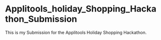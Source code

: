 # Applitools_holiday_Shopping_Hackathon_Submission
This is my Submission for the Applitools Holiday Shopping Hackathon.
